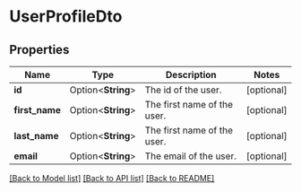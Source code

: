 # UserProfileDto

## Properties

Name | Type | Description | Notes
------------ | ------------- | ------------- | -------------
**id** | Option<**String**> | The id of the user. | [optional]
**first_name** | Option<**String**> | The first name of the user. | [optional]
**last_name** | Option<**String**> | The first name of the user. | [optional]
**email** | Option<**String**> | The email of the user. | [optional]

[[Back to Model list]](../README.md#documentation-for-models) [[Back to API list]](../README.md#documentation-for-api-endpoints) [[Back to README]](../README.md)


